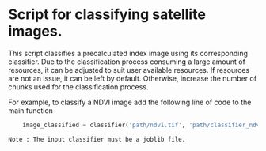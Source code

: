 # Script for classifying satellite images.

This script classifies a precalculated index image using its corresponding classifier.
Due to the classification process consuming a large amount of resources, it can be adjusted to suit user available resources.
If resources are not an issue, it can be left by default. Otherwise, increase the number of chunks used for the classification process.
        
For example, to classify a NDVI image add the following line of code to the main function
```Python
    image_classified = classifier('path/ndvi.tif', 'path/classifier_ndvi.joblib')
```

    Note : The input classifier must be a joblib file.
